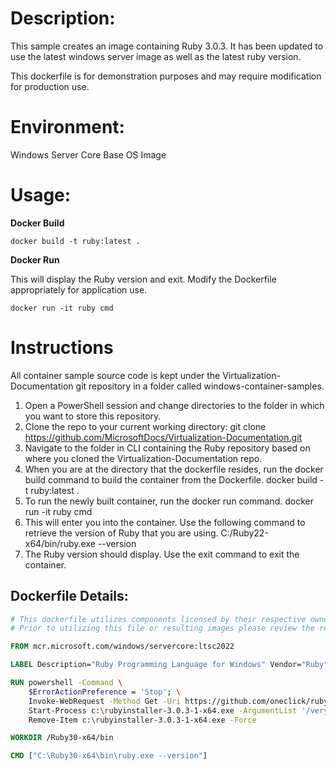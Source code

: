 # Description:

This sample creates an image containing Ruby 3.0.3. It has been updated to use the latest windows server image as well as the latest ruby version.

This dockerfile is for demonstration purposes and may require modification for production use.

# Environment:

Windows Server Core Base OS Image

# Usage:

**Docker Build**

```
docker build -t ruby:latest .
```

**Docker Run**

This will display the Ruby version and exit. Modify the Dockerfile appropriately for application use.

```
docker run -it ruby cmd
```
# Instructions
All container sample source code is kept under the Virtualization-Documentation git repository in a folder called windows-container-samples.
1. Open a PowerShell session and change directories to the folder in which you want to store this repository. 
2. Clone the repo to your current working directory:
    git clone https://github.com/MicrosoftDocs/Virtualization-Documentation.git
3. Navigate to the folder in CLI containing the Ruby repository based on where you cloned the Virtualization-Documentation repo.
4. When you are at the directory that the dockerfile resides, run the docker build command to build the container from the Dockerfile.
    docker build -t ruby:latest .
5. To run the newly built container, run the docker run command.
    docker run -it ruby cmd
6. This will enter you into the container. Use the following command to retrieve the version of Ruby that you are using.
    C:/Ruby22-x64/bin/ruby.exe --version
7. The Ruby version should display. Use the exit command to exit the container.

## Dockerfile Details:
```Dockerfile
# This dockerfile utilizes components licensed by their respective owners/authors.
# Prior to utilizing this file or resulting images please review the respective licenses at: https://www.ruby-lang.org/en/about/license.txt

FROM mcr.microsoft.com/windows/servercore:ltsc2022

LABEL Description="Ruby Programming Language for Windows" Vendor="Ruby" Version="3.0.3-x64"

RUN powershell -Command \
	$ErrorActionPreference = 'Stop'; \
	Invoke-WebRequest -Method Get -Uri https://github.com/oneclick/rubyinstaller2/releases/download/RubyInstaller-3.0.3-1/rubyinstaller-3.0.3-1-x64.exe -OutFile c:\rubyinstaller-3.0.3-1-x64.exe ; \
	Start-Process c:\rubyinstaller-3.0.3-1-x64.exe -ArgumentList '/verysilent' -Wait ; \
	Remove-Item c:\rubyinstaller-3.0.3-1-x64.exe -Force

WORKDIR /Ruby30-x64/bin

CMD ["C:\Ruby30-x64\bin\ruby.exe --version"]
